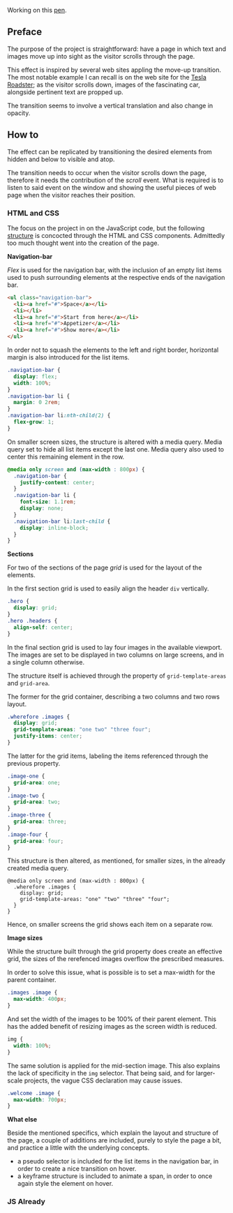 Working on this [pen](https://codepen.io/borntofrappe/full/wyZGaG/). 

## Preface

The purpose of the project is straightforward: 
have a page in which text and images move up into sight as the visitor scrolls through the page.

This effect is inspired by several web sites appling the move-up transition. 
The most notable example I can recall is on the web site for the [Tesla Roadster](https://www.tesla.com/roadster); 
as the visitor scrolls down, images of the fascinating car, alongside pertinent text are propped up.

The transition seems to involve a vertical translation and also change in opacity. 

## How to

The effect can be replicated by transitioning the desired elements from hidden and below to visible and atop.

The transition needs to occur when the visitor scrolls down the page, therefore it needs the contribution of the *scroll* event. 
What is required is to listen to said event on the window and showing the useful pieces of web page when the visitor reaches their position.

### HTML and CSS

The focus on the project in on the JavaScript code, but the following [structure](https://codepen.io/borntofrappe/full/wyZGaG/) is concocted through the HTML and CSS components.
Admittedly too much thought went into the creation of the page. 

**Navigation-bar**

*Flex* is used for the navigation bar, with the inclusion of an empty list items used to push surrounding elements at the respective ends of the navigation bar.

```HTML
<ul class="navigation-bar">
  <li><a href="#">Space</a></li>
  <li></li>
  <li><a href="#">Start from here</a></li>
  <li><a href="#">Appetizer</a></li>
  <li><a href="#">Show more</a></li>
</ul>
```

In order not to squash the elements to the left and right border, horizontal margin is also introduced for the list items.

```CSS
.navigation-bar {
  display: flex;
  width: 100%;
}
.navigation-bar li {
  margin: 0 2rem;
}
.navigation-bar li:nth-child(2) {
  flex-grow: 1;
}
```

On smaller screen sizes, the structure is altered with a media query. 
Media query set to hide all list items except the last one. Media query also used to center this remaining element in the row.

```CSS
@media only screen and (max-width : 800px) {
  .navigation-bar {
    justify-content: center;
  }
  .navigation-bar li {
    font-size: 1.1rem;
    display: none;
  }
  .navigation-bar li:last-child {
    display: inline-block;
  }
}
```

**Sections**

For two of the sections of the page *grid* is used for the layout of the elements. 

In the first section grid is used to easily align the header `div` vertically.

```CSS
.hero {
  display: grid;
}
.hero .headers {
  align-self: center;
}
```

In the final section grid is used to lay four images in the available viewport. The images are set to be displayed in two columns on large screens, and in a single column otherwise.

The structure itself is achieved through the property of `grid-template-areas` and `grid-area`. 

The former for the grid container, describing a two columns and two rows layout.

```CSS
.wherefore .images {
  display: grid;
  grid-template-areas: "one two" "three four";
  justify-items: center;
}
```

The latter for the grid items, labeling the items referenced through the previous property.


```CSS
.image-one {
  grid-area: one;
}
.image-two {
  grid-area: two;
}
.image-three {
  grid-area: three;
}
.image-four {
  grid-area: four;
}
```

This structure is then altered, as mentioned, for smaller sizes, in the already created media query.

```
@media only screen and (max-width : 800px) {
  .wherefore .images {
    display: grid;
    grid-template-areas: "one" "two" "three" "four";
  }
}
```

Hence, on smaller screens the grid shows each item on a separate row.

**Image sizes**

While the structure built through the grid property does create an effective grid, the sizes of the rerefenced images overflow the prescribed measures.

In order to solve this issue, what is possible is to set a max-width for the parent container.

```CSS
.images .image {
  max-width: 400px;
}
```

And set the width of the images to be 100% of their parent element. This has the added benefit of resizing images as the screen width is reduced.

```CSS
img {
  width: 100%;
}
```

The same solution is applied for the mid-section image. This also explains the lack of specificity in the `img` selector. That being said, and for larger-scale projects, the vague CSS declaration may cause issues.

```CSS
.welcome .image {
  max-width: 700px;
}
```

**What else**

Beside the mentioned specifics, which explain the layout and structure of the page, a couple of additions are included, purely to style the page a bit, and practice a little with the underlying concepts.

- a pseudo selector is included for the list items in the navigation bar, in order to create a nice transition on hover.
- a keyframe structure is included to animate a span, in order to once again style the element on hover.


### JS Already
